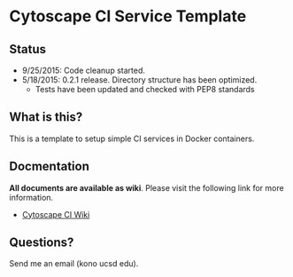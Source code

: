 # Cytoscape CI Service Template

## Status
* 9/25/2015: Code cleanup started.
* 5/18/2015: 0.2.1 release.  Directory structure has been optimized.
    * Tests have been updated and checked with PEP8 standards 

## What is this?
This is a template to setup simple CI services in Docker containers.

## Docmentation
__All documents are available as wiki__.  Please visit the following link for more information.

* [Cytoscape CI Wiki](https://github.com/idekerlab/ci-service-template/wiki)

## Questions?
Send me an email (kono ucsd edu).